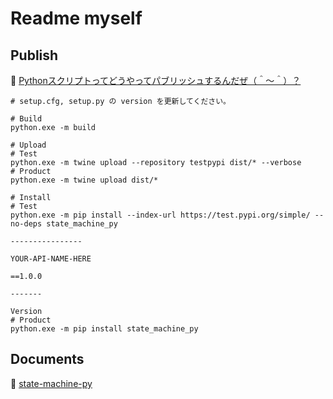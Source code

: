 # Readme myself

## Publish

📖 [Pythonスクリプトってどうやってパブリッシュするんだぜ（＾～＾）？](https://crieit.net/drafts/61a3496b73b42)  

```shell
# setup.cfg, setup.py の version を更新してください。

# Build
python.exe -m build

# Upload
# Test
python.exe -m twine upload --repository testpypi dist/* --verbose
# Product
python.exe -m twine upload dist/*

# Install
# Test
python.exe -m pip install --index-url https://test.pypi.org/simple/ --no-deps state_machine_py
                                                                              ----------------
                                                                              YOUR-API-NAME-HERE
                                                                                              ==1.0.0
                                                                                              -------
                                                                                              Version
# Product
python.exe -m pip install state_machine_py
```

## Documents

📖 [state-machine-py](https://pypi.org/project/state-machine-py/)  
